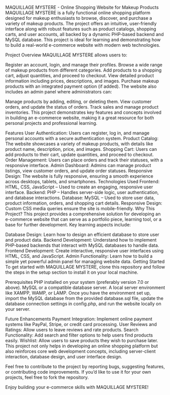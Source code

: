 MAQUILLAGE MYSTERE - Online Shopping Website for Makeup Products
MAQUILLAGE MYSTERE is a fully functional online shopping platform designed for makeup enthusiasts to browse, discover, and purchase a variety of makeup products. The project offers an intuitive, user-friendly interface along with robust features such as product catalogs, shopping carts, and user accounts, all backed by a dynamic PHP-based backend and MySQL database. This project is ideal for learning and demonstrating how to build a real-world e-commerce website with modern web technologies.

Project Overview
MAQUILLAGE MYSTERE allows users to:

Register an account, login, and manage their profiles.
Browse a wide range of makeup products from different categories.
Add products to a shopping cart, adjust quantities, and proceed to checkout.
View detailed product information including prices, descriptions, and images.
Purchase makeup products with an integrated payment option (if added).
The website also includes an admin panel where administrators can:

Manage products by adding, editing, or deleting them.
View customer orders, and update the status of orders.
Track sales and manage product inventories.
This project demonstrates key features and concepts involved in building an e-commerce website, making it a great resource for both personal projects and professional learning.

Features
User Authentication: Users can register, log in, and manage personal accounts with a secure authentication system.
Product Catalog: The website showcases a variety of makeup products, with details like product name, description, price, and images.
Shopping Cart: Users can add products to their cart, update quantities, and proceed to checkout.
Order Management: Users can place orders and track their statuses, with a responsive interface.
Admin Dashboard: Admins can manage product listings, view customer orders, and update order statuses.
Responsive Design: The website is fully responsive, ensuring a smooth experience across desktops, tablets, and smartphones.
Technologies Used
Frontend: HTML, CSS, JavaScript – Used to create an engaging, responsive user interface.
Backend: PHP – Handles server-side logic, user authentication, and database interactions.
Database: MySQL – Used to store user data, product information, orders, and shopping cart details.
Responsive Design: Custom CSS media queries ensure the site is mobile-friendly.
Why This Project?
This project provides a comprehensive solution for developing an e-commerce website that can serve as a portfolio piece, learning tool, or a base for further development. Key learning aspects include:

Database Design: Learn how to design an efficient database to store user and product data.
Backend Development: Understand how to implement PHP-based backends that interact with MySQL databases to handle data.
Frontend Development: Create interactive, responsive user interfaces using HTML, CSS, and JavaScript.
Admin Functionality: Learn how to build a simple yet powerful admin panel for managing website data.
Getting Started
To get started with MAQUILLAGE MYSTERE, clone this repository and follow the steps in the setup section to install it on your local machine.

Prerequisites
PHP installed on your system (preferably version 7.0 or above).
MySQL or a compatible database server.
A local server environment like XAMPP, WAMP, or LAMP.
Once you have the environment set up, import the MySQL database from the provided database.sql file, update the database connection settings in config.php, and run the website locally on your server.

Future Enhancements
Payment Integration: Implement online payment systems like PayPal, Stripe, or credit card processing.
User Reviews and Ratings: Allow users to leave reviews and rate products.
Search Functionality: Add search and filter options to help users find products easily.
Wishlist: Allow users to save products they wish to purchase later.
This project not only helps in developing an online shopping platform but also reinforces core web development concepts, including server-client interaction, database design, and user interface design.

Feel free to contribute to the project by reporting bugs, suggesting features, or contributing code improvements. If you’d like to use it for your own projects, feel free to fork the repository.

Enjoy building your e-commerce skills with MAQUILLAGE MYSTERE!

